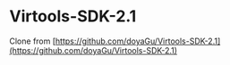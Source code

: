 # Virtools-SDK-2.1

Clone from [https://github.com/doyaGu/Virtools-SDK-2.1](https://github.com/doyaGu/Virtools-SDK-2.1)
